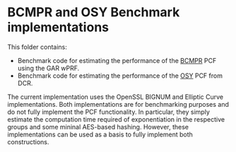 # BCMPR and OSY Benchmark implementations

This folder contains:

- Benchmark code for estimating the performance of the [BCMPR](https://eprint.iacr.org/2024/178.pdf) PCF using the GAR wPRF.
- Benchmark code for estimating the performance of the [OSY](https://eprint.iacr.org/2021/262.pdf) PCF from DCR. 

The current implementation uses the OpenSSL BIGNUM and Elliptic Curve implementations.
Both implementations are for benchmarking purposes and do not fully implement the PCF functionality.
In particular, they simply estimate the computation time required of exponentiation in the respective groups and some mininal AES-based hashing. 
However, these implementations can be used as a basis to fully implement both constructions. 
